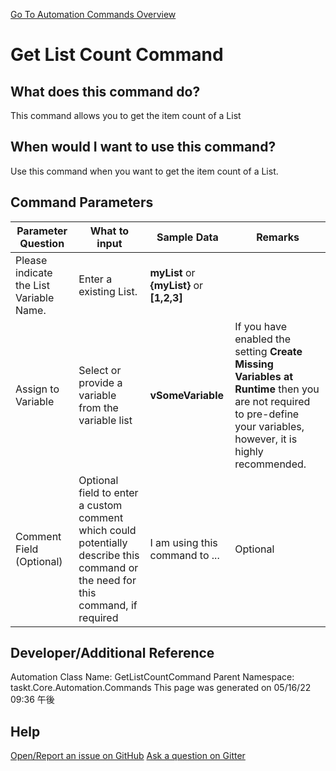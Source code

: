 <!--TITLE: Get List Count Command -->
<!-- SUBTITLE: a command in the List Commands group. -->
[Go To Automation Commands Overview](/automation-commands.md)


# Get List Count Command


## What does this command do?
This command allows you to get the item count of a List


## When would I want to use this command?
Use this command when you want to get the item count of a List.


## Command Parameters
| Parameter Question   	| What to input  	|  Sample Data 	| Remarks  	|
| ---                    | ---               | ---           | ---       |
|Please indicate the List Variable Name.|Enter a existing List.|**myList** or **{myList}** or **[1,2,3]**||
|Assign to Variable|Select or provide a variable from the variable list|**vSomeVariable**|If you have enabled the setting **Create Missing Variables at Runtime** then you are not required to pre-define your variables, however, it is highly recommended.|
|Comment Field (Optional)|Optional field to enter a custom comment which could potentially describe this command or the need for this command, if required|I am using this command to ...|Optional|








## Developer/Additional Reference
Automation Class Name: GetListCountCommand
Parent Namespace: taskt.Core.Automation.Commands
This page was generated on 05/16/22 09:36 午後


## Help
[Open/Report an issue on GitHub](https://github.com/saucepleez/taskt/issues/new)
[Ask a question on Gitter](https://gitter.im/taskt-rpa/Lobby)

